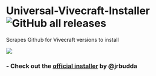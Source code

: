 # Universal-Vivecraft-Installer ![GitHub all releases](https://img.shields.io/github/downloads/Bluscream/Universal-Vivecraft-Installer/total)

Scrapes Github for Vivecraft versions to install

<img src="https://i.imgur.com/jXu5CZ8.png">

### - Check out the [official installer](https://cdn.discordapp.com/attachments/195502278508150784/923767110814040135/VivecraftInstaller.exe) by @jrbudda
